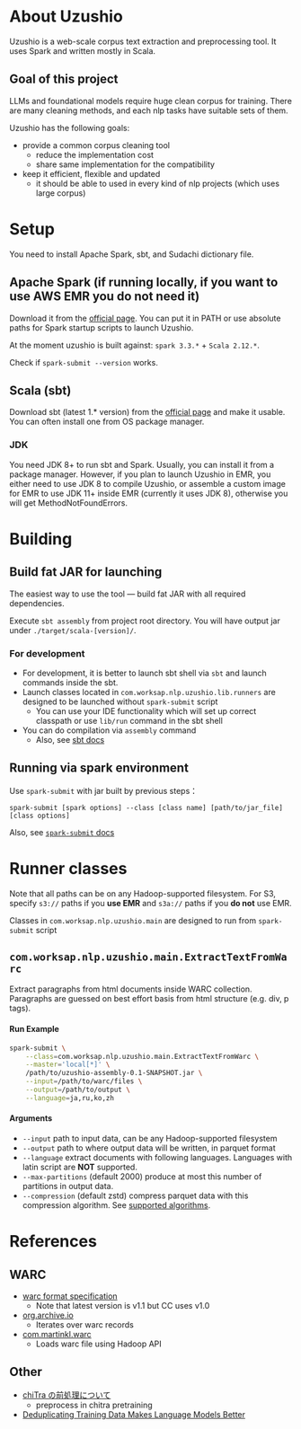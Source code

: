 # About Uzushio

Uzushio is a web-scale corpus text extraction and preprocessing tool.
It uses Spark and written mostly in Scala.

## Goal of this project

LLMs and foundational models require huge clean corpus for training.
There are many cleaning methods, and each nlp tasks have suitable sets of them.

Uzushio has the following goals:

- provide a common corpus cleaning tool
  - reduce the implementation cost
  - share same implementation for the compatibility
- keep it efficient, flexible and updated
  - it should be able to used in every kind of nlp projects (which uses large corpus)

# Setup

You need to install Apache Spark, sbt, and Sudachi dictionary file.

## Apache Spark (if running locally, if you want to use AWS EMR you do not need it)

Download it from the [official page](https://spark.apache.org/downloads.html). 
You can put it in PATH or use absolute paths for Spark startup scripts to launch Uzushio. 

At the moment uzushio is built against: `spark 3.3.*` + `Scala 2.12.*`.

Check if `spark-submit --version` works.

## Scala (sbt)

Download sbt (latest 1.* version) from the [official page](https://www.scala-sbt.org/download.html) and make it usable.
You can often install one from OS package manager.

### JDK

You need JDK 8+ to run sbt and Spark. Usually, you can install it from a package manager.
However, if you plan to launch Uzushio in EMR, you either need to use JDK 8 to compile Uzushio,
or assemble a custom image for EMR to use JDK 11+ inside EMR (currently it uses JDK 8),
otherwise you will get MethodNotFoundErrors.

# Building

## Build fat JAR for launching

The easiest way to use the tool — build fat JAR with all required dependencies.

Execute `sbt assembly` from project root directory.
You will have output jar under `./target/scala-[version]/`.

### For development

- For development, it is better to launch sbt shell via `sbt` and launch commands inside the sbt.
- Launch classes located in `com.worksap.nlp.uzushio.lib.runners` are designed to be launched without `spark-submit` script
  - You can use your IDE functionality which will set up correct classpath or use `lib/run` command in the sbt shell
- You can do compilation via `assembly` command
  - Also, see [sbt docs](https://www.scala-sbt.org/1.x/docs/Running.html)

## Running via spark environment

Use `spark-submit` with jar built by previous steps：

```
spark-submit [spark options] --class [class name] [path/to/jar_file] [class options]
```

Also, see [`spark-submit` docs](https://spark.apache.org/docs/latest/submitting-applications.html)

# Runner classes

Note that all paths can be on any Hadoop-supported filesystem.
For S3, specify `s3://` paths if you **use EMR** and `s3a://` paths if you **do not** use EMR.

Classes in `com.worksap.nlp.uzushio.main` are designed to run from `spark-submit` script

## `com.worksap.nlp.uzushio.main.ExtractTextFromWarc`

Extract paragraphs from html documents inside WARC collection.
Paragraphs are guessed on best effort basis from html structure (e.g. div, p tags).

#### Run Example
```bash
spark-submit \
    --class=com.worksap.nlp.uzushio.main.ExtractTextFromWarc \
    --master='local[*]' \
    /path/to/uzushio-assembly-0.1-SNAPSHOT.jar \
    --input=/path/to/warc/files \
    --output=/path/to/output \
    --language=ja,ru,ko,zh 
```

#### Arguments
* `--input` path to input data, can be any Hadoop-supported filesystem 
* `--output` path to where output data will be written, in parquet format
* `--language` extract documents with following languages. Languages with latin script are **NOT** supported.
* `--max-partitions` (default 2000) produce at most this number of partitions in output data.
* `--compression` (default zstd) compress parquet data with this compression algorithm. See [supported algorithms](https://spark.apache.org/docs/latest/sql-data-sources-parquet.html#data-source-option).


# References

## WARC

- [warc format specification](https://iipc.github.io/warc-specifications/specifications/warc-format/warc-1.0)
  - Note that latest version is v1.1 but CC uses v1.0
- [org.archive.io](http://crawler.archive.org/apidocs/org/archive/io/package-summary.html)
  - Iterates over warc records
- [com.martinkl.warc](https://github.com/ept/warc-hadoop)
  - Loads warc file using Hadoop API

## Other

- [chiTra の前処理について](https://docs.google.com/document/d/1colWQgSc22rzLHKdCH78BgtRLydGMZX-D-FAT6rD8iY/edit#heading=h.msy5fu9l7egn)
  - preprocess in chitra pretraining
- [Deduplicating Training Data Makes Language Models Better](https://arxiv.org/abs/2107.06499)